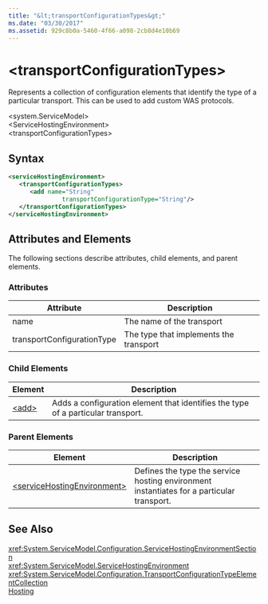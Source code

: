 ```yaml
---
title: "&lt;transportConfigurationTypes&gt;"
ms.date: "03/30/2017"
ms.assetid: 929c8b0a-5460-4f66-a098-2cb8d4e10b69
---
```

# &lt;transportConfigurationTypes&gt;
Represents a collection of configuration elements that identify the type of a particular transport. This can be used to add custom WAS protocols.  

 \<system.ServiceModel>  
\<ServiceHostingEnvironment>  
\<transportConfigurationTypes>  

## Syntax  

```xml  
<serviceHostingEnvironment>   
   <transportConfigurationTypes>  
      <add name="String"  
               transportConfigurationType="String"/>   
   </transportConfigurationTypes>  
</serviceHostingEnvironment>  
```  

## Attributes and Elements  
 The following sections describe attributes, child elements, and parent elements.  

### Attributes  


|Attribute|Description|  
|---------------|-----------------|  
|name|The name of the transport|  
|transportConfigurationType|The type that implements the transport|  

### Child Elements  


|Element|Description|  
|-------------|-----------------|  
|[\<add>](../../../../../docs/framework/configure-apps/file-schema/wcf/add-of-transportconfigurationtype.md)|Adds a configuration element that identifies the type of a particular transport.|  

### Parent Elements  


|Element|Description|  
|-------------|-----------------|  
|[\<serviceHostingEnvironment>](../../../../../docs/framework/configure-apps/file-schema/wcf/servicehostingenvironment.md)|Defines the type the service hosting environment instantiates for a particular transport.|  

## See Also  
 <xref:System.ServiceModel.Configuration.ServiceHostingEnvironmentSection>  
 <xref:System.ServiceModel.ServiceHostingEnvironment>  
 <xref:System.ServiceModel.Configuration.TransportConfigurationTypeElementCollection>  
 [Hosting](../../../../../docs/framework/wcf/feature-details/hosting.md)
